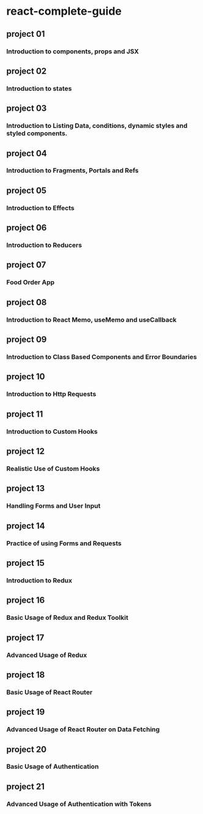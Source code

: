 # react-complete-guide

## project 01

### Introduction to components, props and JSX

## project 02

### Introduction to states

## project 03

### Introduction to Listing Data, conditions, dynamic styles and styled components.

## project 04

### Introduction to Fragments, Portals and Refs

## project 05

### Introduction to Effects

## project 06

### Introduction to Reducers

## project 07

### Food Order App

## project 08

### Introduction to React Memo, useMemo and useCallback

## project 09

### Introduction to Class Based Components and Error Boundaries

## project 10

### Introduction to Http Requests

## project 11

### Introduction to Custom Hooks

## project 12

### Realistic Use of Custom Hooks

## project 13

### Handling Forms and User Input

## project 14

### Practice of using Forms and Requests

## project 15

### Introduction to Redux

## project 16

### Basic Usage of Redux and Redux Toolkit

## project 17

### Advanced Usage of Redux

## project 18

### Basic Usage of React Router

## project 19

### Advanced Usage of React Router on Data Fetching

## project 20

### Basic Usage of Authentication

## project 21

### Advanced Usage of Authentication with Tokens


